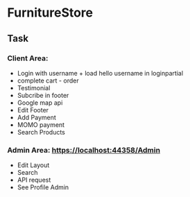 # FurnitureStore

## Task
### Client Area:
+ Login with username + load hello username in loginpartial
+ complete cart - order
+ Testimonial
+ Subcribe in footer
+ Google map api
+ Edit Footer
+ Add Payment
+ MOMO payment
+ Search Products

### Admin Area: [https://localhost:44358/Admin]()
+ Edit Layout
+ Search
+ API request
+ See Profile Admin
